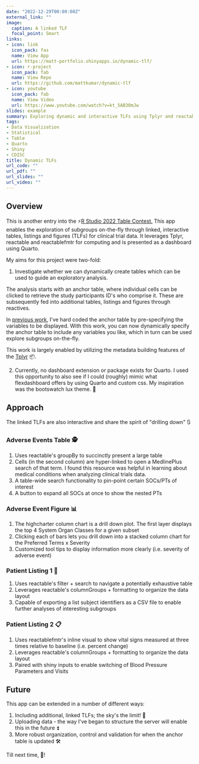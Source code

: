 ```yaml
---
date: "2022-12-29T00:00:00Z"
external_link: ""
image:
  caption: A linked TLF
  focal_point: Smart
links:
- icon: link
  icon_pack: fas
  name: View App
  url: https://matt-portfolio.shinyapps.io/dynamic-tlf/
- icon: r-project
  icon_pack: fab
  name: View Repo
  url: https://github.com/mattkumar/dynamic-tlf
- icon: youtube
  icon_pack: fab
  name: View Video
  url: https://www.youtube.com/watch?v=kt_5AB3OmJw
slides: example
summary: Exploring dynamic and interactive TLFs using Tplyr and reactable via Quarto
tags:
- Data Visualization
- Statistical
- Table
- Quarto
- Shiny
- CDISC
title: Dynamic TLFs
url_code: ""
url_pdf: ""
url_slides: ""
url_video: ""
---
```

## Overview
This is another entry into the ⚡[R Studio 2022 Table Contest.](https://mattkumar.quarto.pub/time-travel/)
This app enables the exploration of subgroups on-the-fly through linked, interactive tables, listings and figures (TLFs) for clinical trial data. It leverages Tplyr, reactable and reactablefmtr for computing and is presented as a dashboard using Quarto. </br>

My aims for this project were two-fold:

1. Investigate whether we can dynamically create tables which can be used to guide an exploratory analysis.

The analysis starts with an anchor table, where individual cells can be clicked to retrieve the study participants ID's who comprise it. These are subsequently fed into additional tables, listings and figures through reactives.

In [previous work](https://matt-kumar.netlify.app/project/tplyr/), I've hard coded the anchor table by pre-specifying the variables to be displayed. With this work, you can now dynamically specify the anchor table to include any variables you like, which in turn can be used explore subgroups on-the-fly.

This work is largely enabled by utilizing the metadata building features of the [Tplyr](https://cran.r-project.org/web/packages/Tplyr/index.html) 📦.

2. Currently, no dashboard extension or package exists for Quarto. I used this opportunity to also see if I could (roughly) mimic what flexdashboard offers by using Quarto and custom css. My inspiration was the bootswatch lux theme. 👀

## Approach
The linked TLFs are also interactive and share the spirit of "drilling down" 🔃 

### Adverse Events Table 🕵
1. Uses reactable's groupBy to succinctly present a large table
2. Cells (in the second column) are hyper-linked to open a MedlinePlus search of that term. I found this resource was helpful in learning about medical conditions when analyzing clinical trials data.
3. A table-wide search functionality to pin-point certain SOCs/PTs of interest
4. A button to expand all SOCs at once to show the nested PTs

### Adverse Event Figure 📊
1. The highcharter column chart is a drill down plot. The first layer displays the top 4 System Organ Classes for a given subset
2. Clicking each of bars lets you drill down into a stacked column chart for the Preferred Terms x Severity
3. Customized tool tips to display information more clearly (i.e. severity of adverse event)

### Patient Listing 1 📝
1. Uses reactable's filter + search to navigate a potentially exhaustive table
2. Leverages reactable's columnGroups + formatting to organize the data layout
3. Capable of exporting a list subject identifiers as a CSV file to enable further analyses of interesting subgroups

### Patient Listing 2 📋
1. Uses reactablefmtr's inline visual to show vital signs measured at three times relative to baseline (i.e. percent change)
2. Leverages reactable's columnGroups + formatting to organize the data layout
3. Paired with shiny inputs to enable switching of Blood Pressure Parameters and Visits


## Future
This app can be extended in a number of different ways:

1. Including additional, linked TLFs; the sky's the limit! 🤩
2. Uploading data - the way I've began to structure the server will enable this in the future ⏫
3. More robust organization, control and validation for when the anchor table is updated 🛠

Till next time, 🍻!
